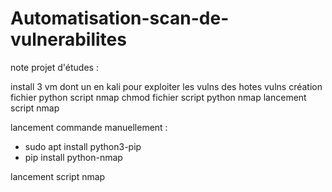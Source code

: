 # Automatisation-scan-de-vulnerabilites

note projet d'études : 

install 3 vm dont un en kali pour exploiter les vulns des hotes vulns
création fichier python script nmap
chmod fichier script python nmap
lancement script nmap 

lancement commande manuellement : 
- sudo apt install python3-pip
- pip install python-nmap

lancement script nmap


